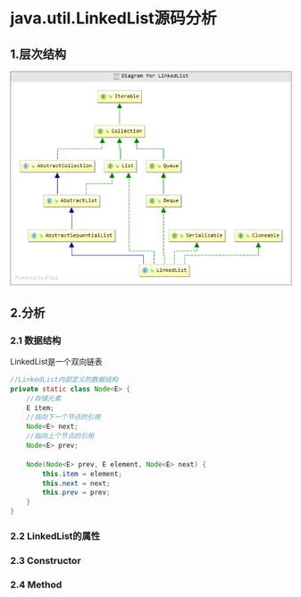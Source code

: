 # java.util.LinkedList源码分析

## 1.层次结构

![LinkedList的继承关系](/图片/jdk1.8源码系列/linkedList.png)

## 2.分析

### 2.1 数据结构

LinkedList是一个双向链表

```java
//LinkedList内部定义的数据结构
private static class Node<E> {
    //存储元素
    E item; 
    //指向下一个节点的引用
    Node<E> next;
    //指向上个节点的引用
    Node<E> prev;

    Node(Node<E> prev, E element, Node<E> next) {
        this.item = element;
        this.next = next;
        this.prev = prev;
    }
}
```



### 2.2 LinkedList的属性

### 2.3 Constructor

### 2.4 Method
